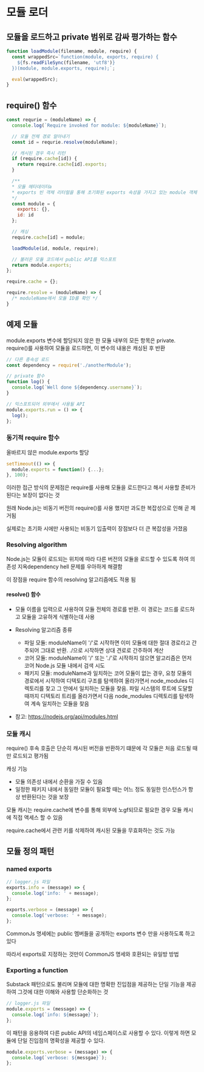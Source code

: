 # 모듈 로더

## 모듈을 로드하고 private 범위로 감싸 평가하는 함수

```javascript
function loadModule(filename, module, require) {
  const wrappedSrc=`function(module, exports, require) {
    ${fs.readFileSync(filename, 'utf8')}
  })(module, module.exports, require);`;

  eval(wrappedSrc);
}
```

## require() 함수

```javascript
const requrie = (moduleName) => {
  console.log(`Require invoked for module: ${moduleName}`);

  // 모듈 전체 경로 알아내기
  const id = requrie.resolve(moduleName);

  // 캐시된 경우 즉시 리턴
  if (require.cache[id]) {
    return require.cache[id].exports;
  }

  /**
  * 모듈 메타데이터a
  * exports 빈 객체 리터럴을 통해 초기화된 exports 속성을 가지고 있는 module 객체 생성
  */
  const module = {
    exports: {},
    id: id
  };

  // 캐싱
  require.cache[id] = module;

  loadModule(id, module, require);

  // 불러온 모듈 코드에서 public API를 익스포트
  return module.exports;
};

require.cache = {};

require.resolve = (moduleName) => {
  /* moduleName에서 모듈 ID를 확인 */
}
```

## 예제 모듈

module.exports 변수에 할당되지 않은 한 모듈 내부의 모든 항목은 private. require()를 사용하여 모듈을 로드하면, 이 변수의 내용은 캐싱된 후 반환

```javascript
// 다른 종속성 로드
const dependency = require('./anotherModule');

// private 함수
function log() {
  console.log(`Well done ${dependency.username}`);
}

// 익스포트되어 외부에서 사용될 API
module.exports.run = () => {
  log();
};
```

### 동기적 require 함수

올바르지 않은 module.exports 할당

```javascript
setTimeout(() => {
  module.exports = function() {...};
}, 100);
```

이러한 접근 방식의 문제점은 require를 사용해 모듈을 로드한다고 해서 사용할 준비가 된다는 보장이 없다는 것

원래 Node.js는 비동기 버전의 require()를 사용 했지만 과도한 복잡성으로 인해 곧 제거됨

실제로는 초기화 시에만 사용되는 비동기 입출력이 장점보다 더 큰 복잡성을 가졌음

### Resolving algorithm

Node.js는 모듈이 로드되는 위치에 따라 다른 버전의 모듈을 로드할 수 있도록 하여 의존성 지옥dependency hell 문제를 우아하게 해결함

이 장점을 require 함수의 resolving 알고리즘에도 적용 됨

#### resolve() 함수

- 모듈 이름을 입력으로 사용하여 모듈 전체의 경로를 반환. 이 경로는 코드를 로드하고 모듈을 고유하게 식별하는데 사용
- Resolving 알고리즘 종류
  - 파일 모듈: moduleName이 '/'로 시작하면 이미 모듈에 대한 절대 경로라고 간주되어 그대로 반환. ./으로 시작하면 상대 견로로 간주하여 계산
  - 코어 모듈: moduleName이 '/' 또는 './'로 시작하지 않으면 알고리즘은 먼저 코어 Node.js 모듈 내에서 검색 시도
  - 패키지 모듈: moduleName과 일치하는 코어 모듈이 없는 경우, 요청 모듈의 경로에서 시작하여 디텍토리 구조를 탐색하여 올라가면서 node_modules 디렉토리를 찾고 그 안에서 일치하는 모듈을 찾음. 파일 시스템의 루트에 도달할 때까지 디텍토리 트리를 올라가면서 다음 node_modules 디렉토리를 탐색하여 계속 일치하는 모듈을 찾음

- 참고: https://nodejs.org/api/modules.html

### 모듈 캐시

require() 후속 호출은 단순히 캐시된 버전을 반환하기 떄문에 각 모듈은 처음 로드될 때만 로드되고 평가됨

캐싱 기능

- 모듈 의존성 내에서 순환을 가질 수 있음
- 일정한 패키지 내에서 동일한 모듈이 필요할 때는 어느 정도 동일한 인스턴스가 항상 반환된다는 것을 보장

모듈 캐시는 require.cache에 변수를 통해 외부에 노gf되므로 필요한 경우 모듈 캐시에 직접 액세스 할 수 있음

require.cache에서 관련 키를 삭제하여 캐시된 모듈을 무효화하는 것도 가능

## 모듈 정의 패턴

### named exports


```javascript
// logger.js 파일
exports.info = (message) => {
  console.log('info: ' + message);
};

exports.verbose = (message) => {
  console.log('verbose: ' + message);
};
```

CommonJs 명세에는 public 멤버들을 공개하는 exports 변수 만을 사용하도록 하고 있다

따라서 exports로 지정하는 것만이 CommonJS 명세와 호환되는 유일방 방법

### Exporting a function

Substack 패턴으로도 불리며 모듈에 대한 명확한 진입점을 제공하는 단일 기능을 제공하여 그것에 대한 이해와 사용할 단순화하는 것

```javascript
// logger.js 파일
module.exports = (message) => {
  console.log(`info: ${message}`);
};
```

이 패턴을 응용하여 다른 public API의 네임스페이스로 사용할 수 있다. 이렇게 하면 모듈에 단일 진입점의 명확성을 제공할 수 있다.

```javascript
module.exports.verbose = (message) => {
  console.log(`verbose: ${messgae}`);
};
```
